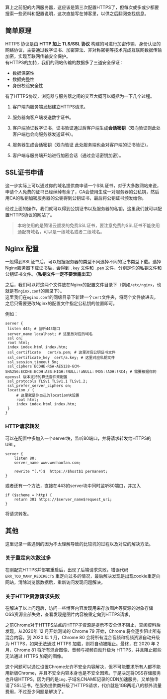 算上之前配的内网服务器，这应该是第三次配置HTTPS了，但每次或多或少都要搜索一些资料和配置说明，这次直接写在博客里，以供之后翻阅查找信息。  
## 简单原理
HTTPS 协议是由 **HTTP 加上 TLS/SSL 协议** 构建的可进行加密传输、身份认证的网络协议，主要通过数字证书、加密算法、非对称密钥等技术完成互联网数据传输加密，实现互联网传输安全保护。  
有HTTPS的加持，我们的网站传输的数据多了三道安全保证：  
* 数据保密性  
* 数据完整性
* 身份校验安全性  

有了HTTPS协议，浏览器与服务器之间的交互大概可以概括为一下几个过程。  

1. 客户端向服务端发起建立HTTPS请求。

2. 服务器向客户端发送数字证书。

3. 客户端验证数字证书，证书验证通过后客户端生成**会话密钥**（双向验证则此处客户端也会向服务器发送证书）。

4. 服务器生成会话密钥（双向验证 此处服务端也会对客户端的证书验证）。

5. 客户端与服务端开始进行加密会话（通过会话密钥加密）。

## SSL证书申请

这一步实际上可以通过你的域名提供商申请一个SSL证书，对于大多数网站来说，申请个人免费的证书已经绰绰有余了，CA会使用生成一对服务器的公私钥，然后用CA的私钥加密服务器的公钥得到公钥证书，最后将公钥证书颁发给你。  

经过上面的操作，我们就可以得到公钥证书以及服务器的私钥，这里我们就可以配置HTTPS协议的网站了。

> 本站使用的是腾讯云颁发的免费SSL证书，要注意免费的SSL证书不能使用通配符域名，可以是一级域名或者二级域名。  

## Nginx 配置

一般得到SSL证书后，可以根据服务器的类型不同选择不同的证书类型下载。选择Nginx服务器下载证书后，会得到 `.key` 文件和 `.pem` 文件，分别是你的私钥文件和公钥证书文件。**（私钥文件一定不要泄露出去）**  

之后，我们可以将这两个文件放在Nginx的配置文件目录下（例如`/etc/nginx`，也就是有`nginx.conf`的目录下）。  
这里我们在`nginx.conf`的同级目录下新建一个`cert`文件夹，将两个文件放进去，之后只需要更改Nginx的配置文件指定公私钥的位置即可。  

例如：
```nginx
server {
 listen 443; # 监听443端口
 server_name localhost; # 这里放对应的域名
 ssl on;
 root html;
 index index.html index.htm;
 ssl_certificate   cert/a.pem; # 这里对应公钥证书文件
 ssl_certificate_key  cert/a.key; # 这里对应私钥文件
 ssl_session_timeout 5m;
 ssl_ciphers ECDHE-RSA-AES128-GCM-SHA256:ECDHE:ECDH:AES:HIGH:!NULL:!aNULL:!MD5:!ADH:!RC4; # 需要根据你的 openssl 版本支持的算法套件来配置
 ssl_protocols TLSv1 TLSv1.1 TLSv1.2;
 ssl_prefer_server_ciphers on;
 location / {
     # 这里就是你自己的location块设置
     root html;
     index index.html index.htm;
 }
}
```

### HTTP请求转发
可以在配置中多加入一个server块，监听80端口，并将请求转发给HTTPS的URL。
```nginx
server {  
    listen 80;  
    server_name www.wenhaofan.com;  
       
    rewrite ^(.*)$  https://$host$1 permanent;  
}
```
或者还有一个方法，直接在443的server块中同时监听80端口，并加入
```nginx
if ($scheme = http) {
    return 301 https://$server_name$request_uri;
}
```
将请求转发。

## 其他
这里记录一些遇到的因为不太理解导致的比较坑的过程以及对应的解决方法。  

### 关于重定向次数过多
在刚配完HTTPS并部署重启后，出现了后端请求失败，错误代码 `ERR_TOO_MANY_REDIRECTS` 重定向过多的情况，最后解决发现是出现cookie重定向网站，清除浏览器数据后，重新访问发现问题解决。

### 关于HTTP资源请求失败
在解决了以上问题后，访问一些博客内容发现用来存放图片等资源的对象存储OSS资源全部失效，查看发现是图片内容被重定向到HTTPS请求。  

之前Chrome对于HTTPS站点的HTTP子资源是提示不安全但不阻止，查阅资料后发现，从2020年 12 月开始测试的 Chrome 79 开始，Chrome 将会逐步阻止所有混合内容。到 2020 年 1 月，Chrome 80 会将所有混合音频和视频资源自动升级为 HTTPS，如果无法通过 HTTPS 加载，则将自动被阻止。最终，在 2020 年 2 月，Chrome 81 将所有混合图像、音频与视频自动升级为 HTTPS，并且阻止那些无法通过 HTTPS 加载的图像。

这个问题可以通过设置Chrome允许不安全内容解决，但不可能要求所有人都不能用新版Chrome，并且不安全内容本身也是不安全因素。于是决定将OSS存储服务也升级HTTPS，因为用的是`img.`子域名CNAME记录的CDN加速服务，又单独申请了SSL证书，在服务提供商升级了HTTPS请求，代价就是1GB两毛八的额外流量费用，不过至少问题是解决了。
